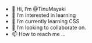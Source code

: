 - 👋 Hi, I’m @TinuMayaki
- 👀 I’m interested in learning
- 🌱 I’m currently learning CSS
- 💞️ I’m looking to collaborate on.
- 📫 How to reach me ...

<!---
TinuMayaki/TinuMayaki is a ✨ special ✨ repository because its `README.md` (this file) appears on your GitHub profile.
You can click the Preview link to take a look at your changes.
--->
